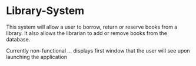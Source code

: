 Library-System
==============

This system will allow a user to borrow, return or reserve books from a library. It also allows the librarian to add or remove books from the database.

Currently non-functional ... displays first window that the user will see upon launching the application
